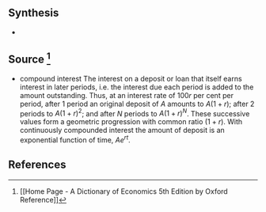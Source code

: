 ## Synthesis
- 
## Source [^1]
- compound interest The interest on a deposit or loan that itself earns interest in later periods, i.e. the interest due each period is added to the amount outstanding. Thus, at an interest rate of $100 r$ per cent per period, after 1 period an original deposit of $A$ amounts to $A(1+r)$; after 2 periods to $A(1+r)^{2}$; and after $N$ periods to $A(1+r)^{N}$. These successive values form a geometric progression with common ratio $(1+r)$. With continuously compounded interest the amount of deposit is an exponential function of time, $A e^{r t}$.
## References

[^1]: [[Home Page - A Dictionary of Economics 5th Edition by Oxford Reference]]
